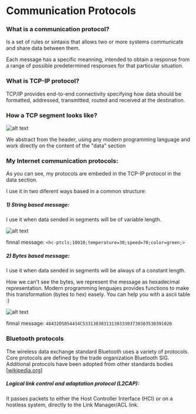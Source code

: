 # Communication Protocols

### What is a communication protocol?
Is a set of rules or sintaxis that allows two or more systems communicate and share data between them.

Each message has a specific meanning, intended to obtain a response from a range of possible predetermined responses for that particular situation.

### What is TCP-IP protocol?
TCP/IP provides end-to-end connectivity specifying how data should be formatted, addressed, transmitted, routed and received at the destination.

### How a TCP segment looks like?
![alt text](http://hcarrasco.cl/apps/protocols/tcp-model-segment.png)

We abstract from the header, using any modern programming language and work directly on the content of the "data" section

### My Internet communication protocols:

As you can see, my protocols are embeded in the TCP-IP protocol in the data section.

I use it in two diferent ways based in a common structure:

##### 1) String based message:
I use it when data sended in segments will be  of variable length.

![alt text](http://hcarrasco.cl/apps/protocols/string-segment.png)

finnal message: ```<hc-ptcls;10010;temperature=30;speed=70;color=green;>```

##### 2) Bytes based message:
I use it when data sended in segments will be always of a constant length.

How we can't see the bytes, we represent the message as hexadecimal representation. Modern programming lenguajes provides functions to make this transformation (bytes to hex) easely. You can help you with a ascii table :)

![alt text](http://hcarrasco.cl/apps/protocols/bytes-segment.png)

finnal message: ```48432D5054434C5331303031313033303730303530391020```

### Bluetooth protocols

The wireless data exchange standard Bluetooth uses a variety of protocols. Core protocols are defined by the trade organization Bluetooth SIG. Additional protocols have been adopted from other standards bodies [[wikipedia.org](https://en.wikipedia.org/wiki/List_of_Bluetooth_protocols)]

##### Logical link control and adaptation protocol (L2CAP): 
It passes packets to either the Host Controller Interface (HCI) or on a hostless system, directly to the Link Manager/ACL link.





